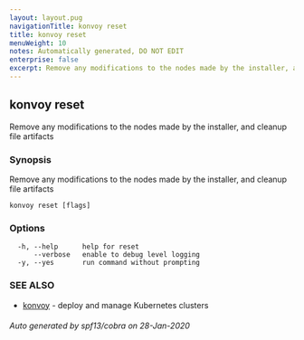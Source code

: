 ```yaml
---
layout: layout.pug
navigationTitle: konvoy reset
title: konvoy reset
menuWeight: 10
notes: Automatically generated, DO NOT EDIT
enterprise: false
excerpt: Remove any modifications to the nodes made by the installer, and cleanup file artifacts
---
```


## konvoy reset

Remove any modifications to the nodes made by the installer, and cleanup file artifacts

### Synopsis

Remove any modifications to the nodes made by the installer, and cleanup file artifacts

```
konvoy reset [flags]
```

### Options

```
  -h, --help      help for reset
      --verbose   enable to debug level logging
  -y, --yes       run command without prompting
```

### SEE ALSO

* [konvoy](../)	 - deploy and manage Kubernetes clusters

###### Auto generated by spf13/cobra on 28-Jan-2020
